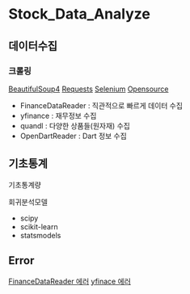 # Stock_Data_Analyze
## 데이터수집
### 크롤링
[BeautifulSoup4](https://github.com/htright/Stock_Data_Analyze/blob/master/1.%20Web%20Crawling(S%26P%20500).ipynb)
[Requests](https://github.com/htright/Stock_Data_Analyze/blob/master/2.%20ETF_Price_Crawling.ipynb)
[Selenium](https://github.com/htright/Stock_Data_Analyze/blob/master/3.%20Selenium%20(News).ipynb)
[Opensource](https://github.com/htright/Stock_Data_Analyze/blob/master/4.%20%ED%8C%8C%EC%9D%B4%EC%8D%AC%20%EA%B8%88%EC%9C%B5%EB%8D%B0%EC%9D%B4%ED%84%B0%20%EA%B0%80%EC%A0%B8%EC%98%A4%EA%B8%B0.ipynb) 

- FinanceDataReader : 직관적으로 빠르게 데이터 수집
- yfinance : 재무정보 수집
- quandl : 다양한 상품들(원자재) 수집
- OpenDartReader : Dart 정보 수집

## 기초통계

기초통계량

회귀분석모델

- scipy
- scikit-learn
- statsmodels



## Error

[FinanceDataReader 에러](https://velog.io/@htright/ErrorExpecting-value-line-1-column-1-char-0)
[yfinace 에러](https://velog.io/@htright/Error-yfinance-Index-object-has-no-attribute-tzlocalize)